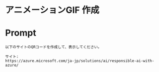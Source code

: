 # アニメーションGIF 作成

# Prompt
```text
以下のサイトのQRコードを作成して、表示してください。

サイト:
https://azure.microsoft.com/ja-jp/solutions/ai/responsible-ai-with-azure/
```
